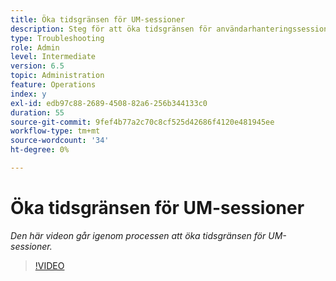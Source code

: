 ```yaml
---
title: Öka tidsgränsen för UM-sessioner
description: Steg för att öka tidsgränsen för användarhanteringssessioner för en användare
type: Troubleshooting
role: Admin
level: Intermediate
version: 6.5
topic: Administration
feature: Operations
index: y
exl-id: edb97c88-2689-4508-82a6-256b344133c0
duration: 55
source-git-commit: 9fef4b77a2c70c8cf525d42686f4120e481945ee
workflow-type: tm+mt
source-wordcount: '34'
ht-degree: 0%

---
```



# Öka tidsgränsen för UM-sessioner

*Den här videon går igenom processen att öka tidsgränsen för UM-sessioner.*

>[!VIDEO](https://video.tv.adobe.com/v/335503?quality=12&learn=on)
